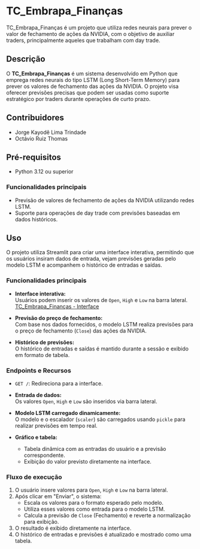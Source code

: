 # TC_Embrapa_Finanças

TC_Embrapa_Finanças é um projeto que utiliza redes neurais para prever o valor de fechamento de ações da NVIDIA, com o objetivo de auxiliar traders, principalmente aqueles que trabalham com day trade.

## Descrição

O **TC_Embrapa_Finanças** é um sistema desenvolvido em Python que emprega redes neurais do tipo LSTM (Long Short-Term Memory) para prever os valores de fechamento das ações da NVIDIA. O projeto visa oferecer previsões precisas que podem ser usadas como suporte estratégico por traders durante operações de curto prazo.

## Contribuidores

- Jorge Kayodê Lima Trindade
- Octávio Ruiz Thomas

## Pré-requisitos

- Python 3.12 ou superior

### Funcionalidades principais

- Previsão de valores de fechamento de ações da NVIDIA utilizando redes LSTM.
- Suporte para operações de day trade com previsões baseadas em dados históricos.

## Uso

O projeto utiliza Streamlit para criar uma interface interativa, permitindo que os usuários insiram dados de entrada, vejam previsões geradas pelo modelo LSTM e acompanhem o histórico de entradas e saídas.

### Funcionalidades principais

- **Interface interativa:**  
  Usuários podem inserir os valores de `Open`, `High` e `Low` na barra lateral.
  [TC_Embrapa_Finanças - Interface](https://tcfinancas-nvidia-pred.streamlit.app/)
  
- **Previsão do preço de fechamento:**  
  Com base nos dados fornecidos, o modelo LSTM realiza previsões para o preço de fechamento (`Close`) das ações da NVIDIA.

- **Histórico de previsões:**  
  O histórico de entradas e saídas é mantido durante a sessão e exibido em formato de tabela.

### Endpoints e Recursos
- `GET /`: Redireciona para a interface.

- **Entrada de dados:**  
  Os valores `Open`, `High` e `Low` são inseridos via barra lateral.

- **Modelo LSTM carregado dinamicamente:**  
  O modelo e o escalador (`scaler`) são carregados usando `pickle` para realizar previsões em tempo real.

- **Gráfico e tabela:**  
  - Tabela dinâmica com as entradas do usuário e a previsão correspondente.
  - Exibição do valor previsto diretamente na interface.

### Fluxo de execução

1. O usuário insere valores para `Open`, `High` e `Low` na barra lateral.  
2. Após clicar em "Enviar", o sistema:
   - Escala os valores para o formato esperado pelo modelo.
   - Utiliza esses valores como entrada para o modelo LSTM.
   - Calcula a previsão de `Close` (Fechamento) e reverte a normalização para exibição.
3. O resultado é exibido diretamente na interface.
4. O histórico de entradas e previsões é atualizado e mostrado como uma tabela.

